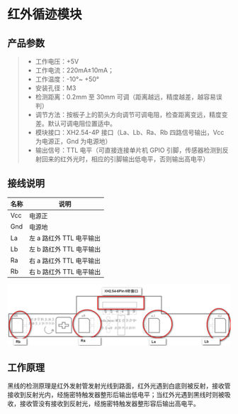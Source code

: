 # 红外循迹模块

## 产品参数

> * 工作电压：+5V
> * 工作电流：220mA±10mA；
> * 工作温度：-10°~ +50°
> *  安装孔径：M3
> * 检测距离：0.2mm 至 30mm 可调（距离越远，精度越差，越容易误判）
> * 调节方法：按板子上的箭头方向调节可调电阻，检查距离变远，精度变差。默认可调电阻位置适中。
> * 模块接口：XH2.54-4P 接口（La、Lb、Ra、Rb 四路信号输出，Vcc 为电源正，Gnd 为电源地）
> * 输出信号：TTL 电平（可直接连接单片机 GPIO 引脚，传感器检测到反射回来的红外光时，相应的引脚输出低电平，否则输出高电平）

## 接线说明

| 名称 | 说明                     |
| ---- | ------------------------ |
| Vcc  | 电源正                   |
| Gnd  | 电源地                   |
| La   | 左 a 路红外 TTL 电平输出 |
| Lb   | 左 b 路红外 TTL 电平输出 |
| Ra   | 右 a 路红外 TTL 电平输出 |
| Rb   | 右 b 路红外 TTL 电平输出 |

![红外模块示意图 alt ><](img/hongwai.png)



## 工作原理

黑线的检测原理是红外发射管发射光线到路面，红外光遇到白底则被反射，接收管接收到反射光内，经施密特触发器整形后输出低电平；当红外光遇到黑线时则被吸收，接收管没有接收到反射光，经施密特触发器整形容后输出高电平。
